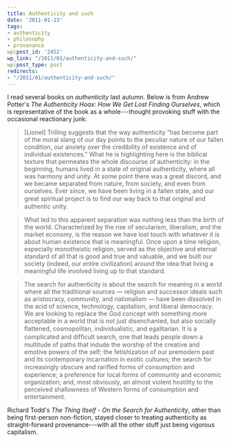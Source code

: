 ```yaml
---
title: Authenticity and such
date: '2011-01-23'
tags:
- authenticity
- philosophy
- provenance
wp:post_id: '2452'
wp_link: "/2011/01/authenticity-and-such/"
wp:post_type: post
redirects:
- "/2011/01/authenticity-and-such/"
---
```


I read several books on _authenticity_ last autumn. Below is from Andrew Potter's _The Authenticity Hoax: How We Get Lost Finding Ourselves_, which is representative of the book as a whole---thought provoking stuff with the occasional reactionary junk:

> [Lionel] Trilling suggests that the way authenticity "has become part of the moral slang of our day points to the peculiar nature of our fallen condition, our anxiety over the credibility of existence and of individual existences." What he is highlighting here is the biblical texture that permeates the whole discourse of authenticity: in the beginning, humans lived in a state of original authenticity, where all was harmony and unity. At some point there was a great discord, and we became separated from nature, from society, and even from ourselves. Ever since, we have been living in a fallen state, and our great spiritual project is to ﬁnd our way back to that original and authentic unity.

>

> What led to this apparent separation was nothing less than the birth of the world. Characterized by the rise of secularism, liberalism, and the market economy, is the reason we have lost touch with whatever it is about human existence that is meaningful. Once upon a time religion, especially monotheistic religion, served as the objective and eternal standard of all that is good and true and valuable, and we built our society (indeed, our entire civilization) around the idea that living a meaningful life involved living up to that standard.

>

> The search for authenticity is about the search for meaning in a world where all the traditional sources — religion and successor ideals such as aristocracy, community, and nationalism — have been dissolved in the acid of science, technology, capitalism, and liberal democracy. We are looking to replace the God concept with something more acceptable in a world that is not just disenchanted, but also socially ﬂattened, cosmopolitan, individualistic, and egalitarian. It is a complicated and difﬁcult search, one that leads people down a multitude of paths that indude the worship of the creative and emotive powers of the self; the fetishization of our premodern past and its contemporary incarnation in exotic cultures; the search for increasingly obscure and rariﬂed forms of consumption and experience; a preference for local forms of community and economic organization; and, most obviously, an almost violent hostility to the perceived shallowness of Western forms of consumption and entertainment.

Richard Todd's _The Thing Itself - On the Search for Authenticity_, other than being first-person non-fiction, stayed closer to treating authenticity as straight-forward provenance---with all the other stuff just being vigorous capitalism.
